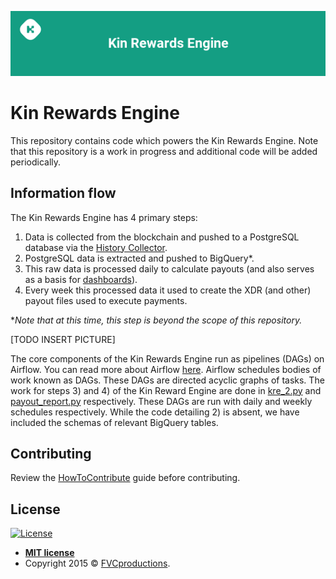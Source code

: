 ![KRE](kinrewardsengine.png)
# Kin Rewards Engine

This repository contains code which powers the Kin Rewards Engine. Note that this repository is a work in progress and additional code will be added periodically.

## Information flow

The Kin Rewards Engine has 4 primary steps:<br/>
1) Data is collected from the blockchain and pushed to a PostgreSQL database via the [History Collector](https://github.com/kinecosystem/history-collector).<br/>
2) PostgreSQL data is extracted and pushed to BigQuery*.<br/>
3) This raw data is processed daily to calculate payouts (and also serves as a basis for [dashboards](https://public.tableau.com/profile/kinfoundation#!/)).<br/>
4) Every week this processed data it used to create the XDR (and other) payout files used to execute payments.<br/>

**Note that at this time, this step is beyond the scope of this repository.*

[TODO INSERT PICTURE]

The core components of the Kin Rewards Engine run as pipelines (DAGs) on Airflow. You can read more about Airflow [here](https://airflow.apache.org/docs/stable/).
Airflow schedules bodies of work known as DAGs. These DAGs are directed acyclic graphs of tasks. The work for steps 3) and 4) of the Kin Reward Engine are done in [kre_2.py](https://github.com/kinecosystem/kin-rewards-engine/blob/master/airflow/dags/kre_2.py) and [payout_report.py](https://github.com/kinecosystem/kin-rewards-engine/blob/master/airflow/dags/payout_report.py) respectively. These DAGs are run with daily and weekly schedules respectively.
While the code detailing 2) is absent, we have included the schemas of relevant BigQuery tables.

## Contributing
Review the [HowToContribute](HowToContribute.md) guide before contributing.

## License

[![License](http://img.shields.io/:license-mit-blue.svg?style=flat-square)](http://badges.mit-license.org)

- **[MIT license](http://opensource.org/licenses/mit-license.php)**
- Copyright 2015 © <a href="http://fvcproductions.com" target="_blank">FVCproductions</a>.

